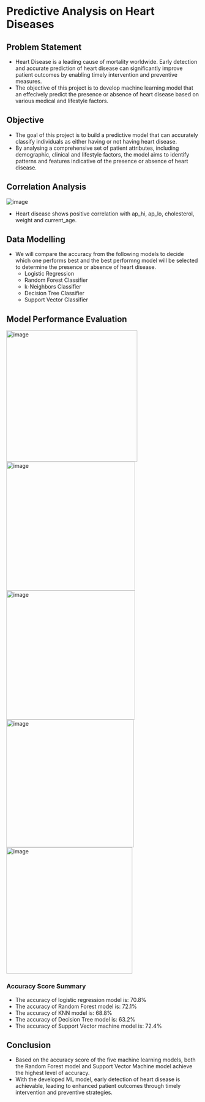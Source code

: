 # Predictive Analysis on Heart Diseases

## Problem Statement
* Heart Disease is a leading cause of mortality worldwide. Early detection and accurate prediction of heart disease can significantly improve patient outcomes by enabling timely intervention and preventive measures.
* The objective of this project is to develop machine learning model that an effecively predict the presence or absence of heart disease based on various medical and lifestyle factors.

## Objective
* The goal of this project is to build a predictive model that can accurately classify individuals as either having or not having heart disease.
* By analysing a comprehensive set of patient attributes, including demographic, clinical and lifestyle factors, the model aims to identify patterns and features indicative of the presence or absence of heart disease.

## Correlation Analysis
![image](https://github.com/leowmc/SCTP---Capstone-Project-2-Healthcare/assets/144865130/9ddee4a8-4aa3-4bc3-9367-0964eaa9fbad)
* Heart disease shows positive correlation with ap_hi, ap_lo, cholesterol, weight and current_age.

## Data Modelling
* We will compare the accuracy from the following models to decide which one performs best and the best performng model will be selected to determine the presence or absence of heart disease.
  - Logistic Regression
  - Random Forest Classifier
  - k-Neighbors Classifier
  - Decision Tree Classifier
  - Support Vector Classifier
 
## Model Performance Evaluation

<img width="342" alt="image" src="https://github.com/leowmc/SCTP---Capstone-Project-2-Healthcare/assets/144865130/0e5a1cd3-b1da-4011-8dc3-c2319ddf403e">

<img width="336" alt="image" src="https://github.com/leowmc/SCTP---Capstone-Project-2-Healthcare/assets/144865130/6e841dde-18bd-4684-a05a-66df71887cdf">

<img width="336" alt="image" src="https://github.com/leowmc/SCTP---Capstone-Project-2-Healthcare/assets/144865130/9bbc6f27-14b8-4924-bcc2-d994254db606">

<img width="333" alt="image" src="https://github.com/leowmc/SCTP---Capstone-Project-2-Healthcare/assets/144865130/ac72a2df-899e-4b42-88f0-028c98aff9ae">

<img width="329" alt="image" src="https://github.com/leowmc/SCTP---Capstone-Project-2-Healthcare/assets/144865130/b5a352b5-1e95-475e-b75c-847c060ddd92">

### Accuracy Score Summary
* The accuracy of logistic regression model is: 70.8%
* The accuracy of Random Forest model is: 72.1%
* The accuracy of KNN model is: 68.8%
* The accuracy of Decision Tree model is: 63.2%
* The accuracy of Support Vector machine model is: 72.4%


## Conclusion
* Based on the accuracy score of the five machine learning models, both the Random Forest model and Support Vector Machine model achieve the highest level of accuracy.
* With the developed ML model, early detection of heart disease is achievable, leading to enhanced patient outcomes through timely intervention and preventive strategies.

